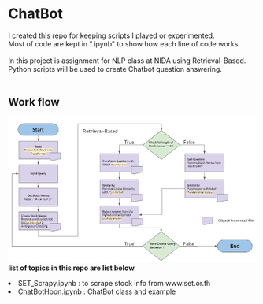# ChatBot

I created this repo for keeping scripts I played or experimented.</br>
Most of code are kept in ".ipynb" to show how each line of code works.</br>
</br>
In this project is assignment for NLP class at NIDA using Retrieval-Based.</br>
Python scripts will be used to create Chatbot question answering.</br>
</br>

## Work flow
![alt text](https://github.com/spps-supalerk/ChatBot/blob/main/chatbot_workflow.png?raw=true)
</br>
<b> list of topics in this repo are list below </b></br>

<li> SET_Scrapy.ipynb : to scrape stock info from www.set.or.th </li>
<li> ChatBotHoon.ipynb : ChatBot class and example </li>
